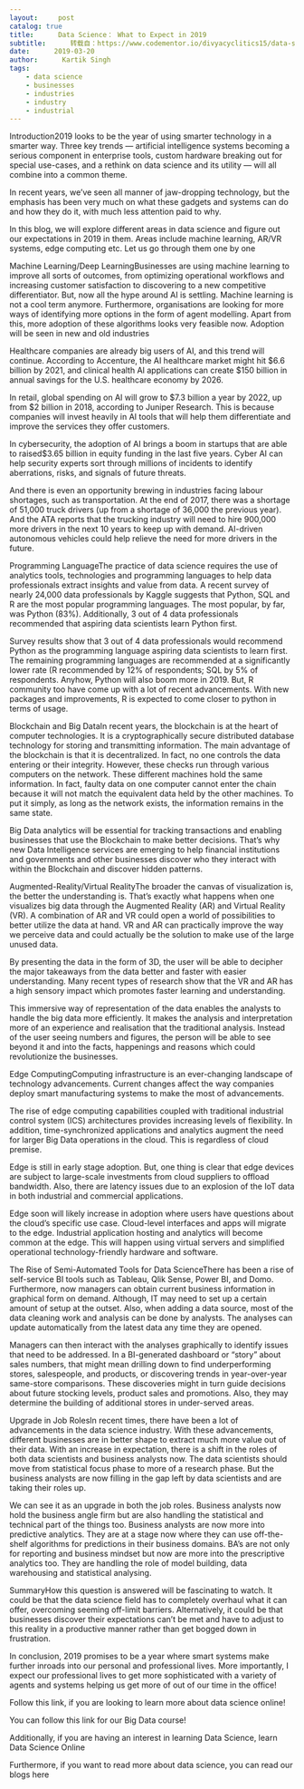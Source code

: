 ```yaml
---
layout:     post
catalog: true
title:      Data Science： What to Expect in 2019
subtitle:      转载自：https://www.codementor.io/divyacyclitics15/data-science-what-to-expect-in-2019-t896k61c3
date:      2019-03-20
author:      Kartik Singh
tags:
    - data science
    - businesses
    - industries
    - industry
    - industrial
---
```


Introduction2019 looks to be the year of using smarter technology in a smarter way. Three key trends — artificial intelligence systems becoming a serious component in enterprise tools, custom hardware breaking out for special use-cases, and a rethink on data science and its utility — will all combine into a common theme.

In recent years, we’ve seen all manner of jaw-dropping technology, but the emphasis has been very much on what these gadgets and systems can do and how they do it, with much less attention paid to why.

In this blog, we will explore different areas in data science and figure out our expectations in 2019 in them. Areas include machine learning, AR/VR systems, edge computing etc. Let us go through them one by one

Machine Learning/Deep LearningBusinesses are using machine learning to improve all sorts of outcomes, from optimizing operational workflows and increasing customer satisfaction to discovering to a new competitive differentiator. But, now all the hype around AI is settling. Machine learning is not a cool term anymore. Furthermore, organisations are looking for more ways of identifying more options in the form of agent modelling. Apart from this, more adoption of these algorithms looks very feasible now. Adoption will be seen in new and old industries

Healthcare companies are already big users of AI, and this trend will continue. According to Accenture, the AI healthcare market might hit $6.6 billion by 2021, and clinical health AI applications can create $150 billion in annual savings for the U.S. healthcare economy by 2026.

In retail, global spending on AI will grow to $7.3 billion a year by 2022, up from $2 billion in 2018, according to Juniper Research. This is because companies will invest heavily in AI tools that will help them differentiate and improve the services they offer customers.

In cybersecurity, the adoption of AI brings a boom in startups that are able to raised$3.65 billion in equity funding in the last five years. Cyber AI can help security experts sort through millions of incidents to identify aberrations, risks, and signals of future threats.

And there is even an opportunity brewing in industries facing labour shortages, such as transportation. At the end of 2017, there was a shortage of 51,000 truck drivers (up from a shortage of 36,000 the previous year). And the ATA reports that the trucking industry will need to hire 900,000 more drivers in the next 10 years to keep up with demand. AI-driven autonomous vehicles could help relieve the need for more drivers in the future.

Programming LanguageThe practice of data science requires the use of analytics tools, technologies and programming languages to help data professionals extract insights and value from data. A recent survey of nearly 24,000 data professionals by Kaggle suggests that Python, SQL and R are the most popular programming languages. The most popular, by far, was Python (83%). Additionally, 3 out of 4 data professionals recommended that aspiring data scientists learn Python first.

Survey results show that 3 out of 4 data professionals would recommend Python as the programming language aspiring data scientists to learn first. The remaining programming languages are recommended at a significantly lower rate (R recommended by 12% of respondents; SQL by 5% of respondents. Anyhow, Python will also boom more in 2019. But, R community too have come up with a lot of recent advancements. With new packages and improvements, R is expected to come closer to python in terms of usage.

Blockchain and Big DataIn recent years, the blockchain is at the heart of computer technologies. It is a cryptographically secure distributed database technology for storing and transmitting information. The main advantage of the blockchain is that it is decentralized. In fact, no one controls the data entering or their integrity. However, these checks run through various computers on the network. These different machines hold the same information. In fact, faulty data on one computer cannot enter the chain because it will not match the equivalent data held by the other machines. To put it simply, as long as the network exists, the information remains in the same state.

Big Data analytics will be essential for tracking transactions and enabling businesses that use the Blockchain to make better decisions. That’s why new Data Intelligence services are emerging to help financial institutions and governments and other businesses discover who they interact with within the Blockchain and discover hidden patterns.

Augmented-Reality/Virtual RealityThe broader the canvas of visualization is, the better the understanding is. That’s exactly what happens when one visualizes big data through the Augmented Reality (AR) and Virtual Reality (VR). A combination of AR and VR could open a world of possibilities to better utilize the data at hand. VR and AR can practically improve the way we perceive data and could actually be the solution to make use of the large unused data.

By presenting the data in the form of 3D, the user will be able to decipher the major takeaways from the data better and faster with easier understanding. Many recent types of research show that the VR and AR has a high sensory impact which promotes faster learning and understanding.

This immersive way of representation of the data enables the analysts to handle the big data more efficiently. It makes the analysis and interpretation more of an experience and realisation that the traditional analysis. Instead of the user seeing numbers and figures, the person will be able to see beyond it and into the facts, happenings and reasons which could revolutionize the businesses.

Edge ComputingComputing infrastructure is an ever-changing landscape of technol­ogy advancements. Current changes affect the way companies deploy smart manufacturing systems to make the most of advancements.

The rise of edge computing capabilities coupled with tradi­tional industrial control system (ICS) architectures provides increasing levels of flexibility. In addition, time-synchronized applications and analytics augment the need for larger Big Data operations in the cloud. This is regardless of cloud premise.

Edge is still in early stage adoption. But, one thing is clear that edge devices are subject to large-scale investments from cloud suppliers to offload bandwidth. Also, there are latency issues due to an explosion of the IoT data in both industrial and commercial applications.

Edge soon will likely increase in adoption where users have questions about the cloud’s specific use case. Cloud-level interfaces and apps will migrate to the edge. Industrial application hosting and analytics will become common at the edge. This will happen using virtual servers and simplified operational technology-friendly hardware and software.

The Rise of Semi-Automated Tools for Data ScienceThere has been a rise of self-service BI tools such as Tableau, Qlik Sense, Power BI, and Domo. Furthermore, now managers can obtain current business information in graphical form on demand. Although, IT may need to set up a certain amount of setup at the outset. Also, when adding a data source, most of the data cleaning work and analysis can be done by analysts. The analyses can update automatically from the latest data any time they are opened.

Managers can then interact with the analyses graphically to identify issues that need to be addressed. In a BI-generated dashboard or “story” about sales numbers, that might mean drilling down to find underperforming stores, salespeople, and products, or discovering trends in year-over-year same-store comparisons. These discoveries might in turn guide decisions about future stocking levels, product sales and promotions. Also, they may determine the building of additional stores in under-served areas.

Upgrade in Job RolesIn recent times, there have been a lot of advancements in the data science industry. With these advancements, different businesses are in better shape to extract much more value out of their data. With an increase in expectation, there is a shift in the roles of both data scientists and business analysts now. The data scientists should move from statistical focus phase to more of a research phase. But the business analysts are now filling in the gap left by data scientists and are taking their roles up.

We can see it as an upgrade in both the job roles. Business analysts now hold the business angle firm but are also handling the statistical and technical part of the things too. Business analysts are now more into predictive analytics. They are at a stage now where they can use off-the-shelf algorithms for predictions in their business domains. BA’s are not only for reporting and business mindset but now are more into the prescriptive analytics too. They are handling the role of model building, data warehousing and statistical analysing.

SummaryHow this question is answered will be fascinating to watch. It could be that the data science field has to completely overhaul what it can offer, overcoming seeming off-limit barriers. Alternatively, it could be that businesses discover their expectations can’t be met and have to adjust to this reality in a productive manner rather than get bogged down in frustration.

In conclusion, 2019 promises to be a year where smart systems make further inroads into our personal and professional lives. More importantly, I expect our professional lives to get more sophisticated with a variety of agents and systems helping us get more of out of our time in the office!

Follow this link, if you are looking to learn more about data science online!

You can follow this link for our Big Data course!

Additionally, if you are having an interest in learning Data Science, learn Data Science Online

Furthermore, if you want to read more about data science, you can read our blogs here
